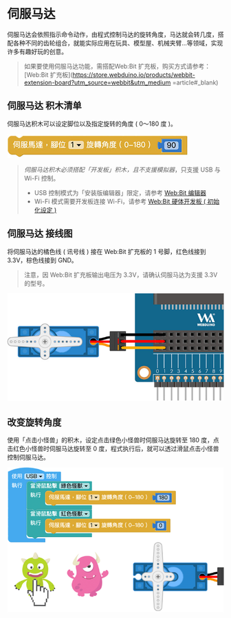 # 伺服马达

伺服马达会依照指示命令动作，由程式控制马达的旋转角度，马达就会转几度，搭配各种不同的齿轮组合，就能实际应用在玩具、模型屋、机械夹臂...等领域，实现许多有趣好玩的创意。

> 如果要使用伺服马达功能，需搭配Web:Bit 扩充板，购买方式请参考：[Web:Bit 扩充板](https://store.webduino.io/products/webbit-extension-board?utm_source=webbit&utm_medium =article#_blank)

## 伺服马达 积木清单

伺服马达积木可以设定脚位以及指定旋转的角度 ( 0～180 度 )。

![Web:Bit 伺服马达](../../../../media/zh-cn/education/extension-basic-package/servo-01.jpg)

> *伺服马达积木必须搭配「开发板」积木，且不支援模拟器*，只支援 USB 与 Wi-Fi 控制。
> - USB 控制模式为「安装版编辑器」限定，请参考 [Web:Bit 编辑器](../index.html#software)
> - Wi-Fi 模式需要开发板连接 Wi-Fi，请参考 [Web:Bit 硬体开发板 ( 初始化设定 )](../info/setup.html)

## 伺服马达 接线图

将伺服马达的橘色线 ( 讯号线 ) 接在 Web:Bit 扩充板的 1 号脚，红色线接到 3.3V，棕色线接到 GND。

> 注意，因 Web:Bit 扩充板输出电压为 3.3V，请确认伺服马达为支援 3.3V 的型号。

![Web:Bit 伺服马达](../../../../media/zh-cn/education/extension-basic-package/servo-02.jpg)

## 改变旋转角度

使用「点击小怪兽」的积木，设定点击绿色小怪兽时伺服马达旋转至 180 度，点击红色小怪兽时伺服马达旋转至 0 度，程式执行后，就可以透过滑鼠点击小怪兽控制伺服马达。

![Web:Bit 伺服马达](../../../../media/zh-cn/education/extension-basic-package/servo-03.gif)